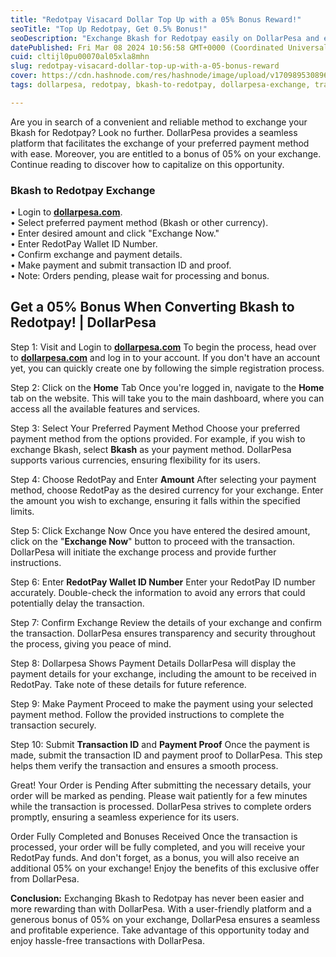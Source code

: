```yaml
---
title: "Redotpay Visacard Dollar Top Up with a 05% Bonus Reward!"
seoTitle: "Top Up Redotpay, Get 0.5% Bonus!"
seoDescription: "Exchange Bkash for Redotpay easily on DollarPesa and earn a 5% bonus! Quick, secure transactions with seamless platform navigation. Start now!"
datePublished: Fri Mar 08 2024 10:56:58 GMT+0000 (Coordinated Universal Time)
cuid: cltijl0pu00070al05xla8mhn
slug: redotpay-visacard-dollar-top-up-with-a-05-bonus-reward
cover: https://cdn.hashnode.com/res/hashnode/image/upload/v1709895308966/c4758270-68d3-429c-ad03-14fdcdaca09a.jpeg
tags: dollarpesa, redotpay, bkash-to-redotpay, dollarpesa-exchange, transfer-bkash-to-redotpay, exchange-bkash-to-redotpay, redotpay-visacard, dollar-top-up

---
```


Are you in search of a convenient and reliable method to exchange your Bkash for Redotpay? Look no further. DollarPesa provides a seamless platform that facilitates the exchange of your preferred payment method with ease. Moreover, you are entitled to a bonus of 05% on your exchange. Continue reading to discover how to capitalize on this opportunity.

### Bkash to Redotpay Exchange

• Login to [**dollarpesa.com**](http://dollarpesa.com/).  
• Select preferred payment method (Bkash or other currency).  
• Enter desired amount and click "Exchange Now."  
• Enter RedotPay Wallet ID Number.  
• Confirm exchange and payment details.  
• Make payment and submit transaction ID and proof.  
• Note: Orders pending, please wait for processing and bonus.

## Get a 05% Bonus When Converting Bkash to Redotpay! | DollarPesa

Step 1: Visit and Login to [**dollarpesa.com**](http://dollarpesa.com/) To begin the process, head over to [**dollarpesa.com**](http://dollarpesa.com/) and log in to your account. If you don't have an account yet, you can quickly create one by following the simple registration process.

Step 2: Click on the **Home** Tab Once you're logged in, navigate to the **Home** tab on the website. This will take you to the main dashboard, where you can access all the available features and services.

Step 3: Select Your Preferred Payment Method Choose your preferred payment method from the options provided. For example, if you wish to exchange Bkash, select **Bkash** as your payment method. DollarPesa supports various currencies, ensuring flexibility for its users.

Step 4: Choose RedotPay and Enter **Amount** After selecting your payment method, choose RedotPay as the desired currency for your exchange. Enter the amount you wish to exchange, ensuring it falls within the specified limits.

Step 5: Click Exchange Now Once you have entered the desired amount, click on the "**Exchange Now**" button to proceed with the transaction. DollarPesa will initiate the exchange process and provide further instructions.

Step 6: Enter **RedotPay Wallet ID Number** Enter your RedotPay ID number accurately. Double-check the information to avoid any errors that could potentially delay the transaction.

Step 7: Confirm Exchange Review the details of your exchange and confirm the transaction. DollarPesa ensures transparency and security throughout the process, giving you peace of mind.

Step 8: Dollarpesa Shows Payment Details DollarPesa will display the payment details for your exchange, including the amount to be received in RedotPay. Take note of these details for future reference.

Step 9: Make Payment Proceed to make the payment using your selected payment method. Follow the provided instructions to complete the transaction securely.

Step 10: Submit **Transaction ID** and **Payment Proof** Once the payment is made, submit the transaction ID and payment proof to DollarPesa. This step helps them verify the transaction and ensures a smooth process.

Great! Your Order is Pending After submitting the necessary details, your order will be marked as pending. Please wait patiently for a few minutes while the transaction is processed. DollarPesa strives to complete orders promptly, ensuring a seamless experience for its users.

Order Fully Completed and Bonuses Received Once the transaction is processed, your order will be fully completed, and you will receive your RedotPay funds. And don't forget, as a bonus, you will also receive an additional 05% on your exchange! Enjoy the benefits of this exclusive offer from DollarPesa.

**Conclusion:** Exchanging Bkash to Redotpay has never been easier and more rewarding than with DollarPesa. With a user-friendly platform and a generous bonus of 05% on your exchange, DollarPesa ensures a seamless and profitable experience. Take advantage of this opportunity today and enjoy hassle-free transactions with DollarPesa.